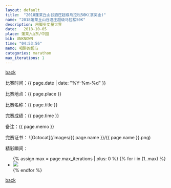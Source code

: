 ```yaml
---
layout: default
title:  "2018蓬莱丘山谷酒庄超级马拉松50K(拿奖金)"
name: "2018蓬莱丘山谷酒庄超级马拉松50K"
description: 用脚步丈量世界
date:   2018-10-05
place: 蓬莱/山东/中国
bib: UNKNOWN
time: "04:53:56"
memo: 喝醉的超马
categories: marathon
max_iterations: 1
---
```

[back](/marathon)

比赛时间：{{ page.date | date: "%Y-%m-%d" }}

比赛地点：{{ page.place }}

比赛名称：{{ page.title }}

完赛成绩：{{ page.time }}

备注：{{ page.memo }}

完赛证书：
![Octocat](/images/{{ page.name }}/{{ page.name }}.png)

精彩瞬间：
<ul>
{% assign max = page.max_iterations | plus: 0 %}
{% for i in (1..max) %}
    <li><img src="/images/{{ page.name }}/{{ page.name }}-{{ i }}.jpeg"></li>
{% endfor %}
</ul>

[back](/marathon)
